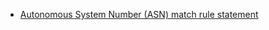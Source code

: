 - [Autonomous System Number (ASN) match rule statement](https://docs.aws.amazon.com/waf/latest/developerguide/waf-rule-statement-type-asn-match.html)
